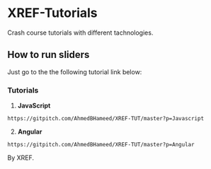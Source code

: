 # XREF-Tutorials

Crash course tutorials with different tachnologies.

## How to run sliders

Just go to the the following tutorial link below:

### Tutorials
1. **JavaScript**
```
https://gitpitch.com/AhmedBHameed/XREF-TUT/master?p=Javascript
```
2. **Angular**
```
https://gitpitch.com/AhmedBHameed/XREF-TUT/master?p=Angular
```

By XREF.